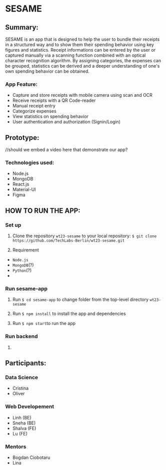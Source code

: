 # SESAME

## Summary: 

SESAME is an app that is designed to help the user to bundle their receipts in a structured way and to show them their spending behavior using key figures and statistics. Receipt informations can be entered by the user or captured manually via a scanning function combined with an optical character recognition algorithm. By assigning categories, the expenses can be grouped, statistics can be derived and a deeper understanding of one's own spending behavior can be obtained.

### App Feature: 
- Capture and store receipts with mobile camera using scan and OCR 
- Receive receipts with a QR Code-reader
- Manual receipt entry
- Categorize expenses
- View statistics on spending behavior
- User authentication and authorization (Signin/Login)

## Prototype: 
//should we embed a video here that demonstrate our app?

### Technologies used:
- Node.js
- MongoDB
- React.js
- Material-UI
- Figma


## HOW TO RUN THE APP:

### Set up 

1. Clone the repository `wt23-sesame` to your local repository: 
`$ git clone https://github.com/TechLabs-Berlin/wt23-sesame.git`

2. Requirement
- `Node.js`
- `MongoDB`(?)
- `Python`(?)
- 

### Run sesame-app

1. Run `$ cd sesame-app` to change folder from the top-level directory `wt23-sesame`

2. Run `$ npm install` to install the app and dependencies

3. Run `$ npm start`to run the app 


### Run backend
1. 









## Participants: 

### Data Science
- Cristina
- Oliver

### Web Developement
- Linh (BE)
- Sneha (BE)
- Shalva (FE)
- Lu (FE)

### Mentors
- Bogdan Ciobotaru 
- Lina